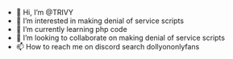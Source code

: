 - 👋 Hi, I’m @TRIVY
- 👀 I’m interested in making denial of service scripts
- 🌱 I’m currently learning php code
- 💞️ I’m looking to collaborate on making denial of service scripts
- 📫 How to reach me on discord search dollyononlyfans

<!---
itsyourmandad/itsyourmandad is a ✨ special ✨ repository because its `README.md` (this file) appears on your GitHub profile.
You can click the Preview link to take a look at your changes.
--->
